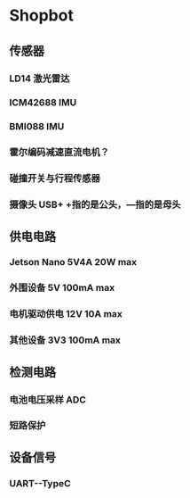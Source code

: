 # Shopbot
## 传感器
### LD14 激光雷达
### ICM42688 IMU
### BMI088 IMU
### 霍尔编码减速直流电机？
### 碰撞开关与行程传感器
### 摄像头 USB+ +指的是公头，—指的是母头
## 供电电路
### Jetson Nano 5V4A 20W max
### 外围设备 5V 100mA max
### 电机驱动供电 12V 10A max
### 其他设备 3V3 100mA max
## 检测电路
### 电池电压采样 ADC
### 短路保护
## 设备信号
### UART--TypeC